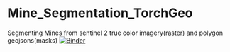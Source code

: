 # Mine_Segmentation_TorchGeo
Segmenting Mines from sentinel 2 true color imagery(raster) and polygon geojsons(masks)
[![Binder](https://mybinder.org/badge_logo.svg)](https://mybinder.org/v2/gh/shimonfrancis/Mine_Segmentation_TorchGeo/master?urlpath=%2Fdoc%2Ftree%2FBinder)
